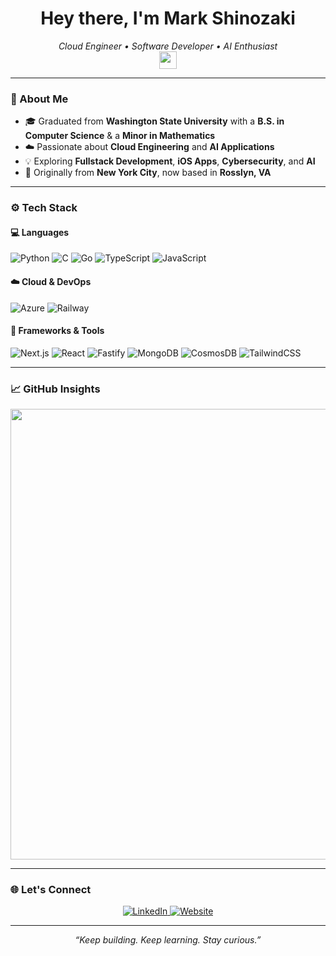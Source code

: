 <h1 align="center">
  Hey there, I'm <strong>Mark Shinozaki</strong> 
</h1>

<p align="center">
  <em>Cloud Engineer • Software Developer • AI Enthusiast</em><br/>
  <img src="https://media.giphy.com/media/hvRJCLFzcasrR4ia7z/giphy.gif" width="28"/>
</p>

---

### 🧠 About Me
- 🎓 Graduated from **Washington State University** with a **B.S. in Computer Science** & a **Minor in Mathematics**
- ☁️ Passionate about **Cloud Engineering** and **AI Applications**
- 💡 Exploring **Fullstack Development**, **iOS Apps**, **Cybersecurity**, and **AI**
- 🗽 Originally from **New York City**, now based in **Rosslyn, VA**


---

### ⚙️ Tech Stack

#### 💻 Languages  
![Python](https://img.shields.io/badge/Python-3670A0?style=flat&logo=python&logoColor=ffdd54)
![C](https://img.shields.io/badge/C-00599C?style=flat&logo=c&logoColor=white)
![Go](https://img.shields.io/badge/Go-00ADD8?style=flat&logo=go&logoColor=white)
![TypeScript](https://img.shields.io/badge/TypeScript-3178C6?style=flat&logo=typescript&logoColor=white)
![JavaScript](https://img.shields.io/badge/JavaScript-F7DF1E?style=flat&logo=javascript&logoColor=black)



#### ☁️ Cloud & DevOps  
![Azure](https://img.shields.io/badge/Microsoft_Azure-0089D6?style=flat&logo=microsoftazure&logoColor=white)
![Railway](https://img.shields.io/badge/Railway-121212?style=flat&logo=railway&logoColor=white)

#### 🧩 Frameworks & Tools  
![Next.js](https://img.shields.io/badge/Next.js-000000?style=flat&logo=nextdotjs&logoColor=white)
![React](https://img.shields.io/badge/React-61DAFB?style=flat&logo=react&logoColor=black)
![Fastify](https://img.shields.io/badge/Fastify-000000?style=flat&logo=fastify&logoColor=white)
![MongoDB](https://img.shields.io/badge/MongoDB-4EA94B?style=flat&logo=mongodb&logoColor=white)
![CosmosDB](https://img.shields.io/badge/Azure_Cosmos_DB-0078D4?style=flat&logo=microsoftazure&logoColor=white)
![TailwindCSS](https://img.shields.io/badge/Tailwind_CSS-38B2AC?style=flat&logo=tailwindcss&logoColor=white)

---

### 📈 GitHub Insights


<div align="center">
  <a href="https://next.ossinsight.io/widgets/official/analyze-user-contribution-time-distribution?period=all_times&user_id=44478527" target="_blank">
    <picture>
      <source media="(prefers-color-scheme: dark)" srcset="https://next.ossinsight.io/widgets/official/analyze-user-contribution-time-distribution/thumbnail.png?period=all_times&user_id=44478527&image_size=auto&color_scheme=dark" width="721">
      <img src="https://next.ossinsight.io/widgets/official/analyze-user-contribution-time-distribution/thumbnail.png?period=all_times&user_id=44478527&image_size=auto&color_scheme=light" width="721">
    </picture>
  </a>
</div>



---

### 🌐 Let's Connect
<p align="center">
  <a href="https://www.linkedin.com/in/mark-shinozaki-372699b7/" target="_blank">
    <img src="https://img.shields.io/badge/LinkedIn-0A66C2?style=for-the-badge&logo=linkedin&logoColor=white" alt="LinkedIn"/>
  </a>
  <a href="https://markshinozaki.com" target="_blank">
    <img src="https://img.shields.io/badge/Website-000000?style=for-the-badge&logo=About.me&logoColor=white" alt="Website"/>
  </a>
</p>


---

<p align="center">
  <i>“Keep building. Keep learning. Stay curious.”</i>
</p>
